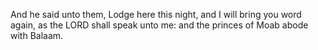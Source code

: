 And he said unto them, Lodge here this night, and I will bring you word again, as the LORD shall speak unto me: and the princes of Moab abode with Balaam.
